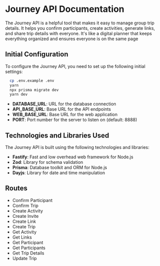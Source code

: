 # Journey API Documentation

The Journey API is a helpful tool that makes it easy to manage group trip details. It helps you confirm participants, create activities, generate links, and share trip details with everyone. It's like a digital planner that keeps everything organized and ensures everyone is on the same page

## Initial Configuration

To configure the Journey API, you need to set up the following initial settings:
  
```bash
  cp .env.example .env
  yarn
  npx prisma migrate dev
  yarn dev
```

- **DATABASE_URL**: URL for the database connection
- **API_BASE_URL**: Base URL for the API endpoints
- **WEB_BASE_URL**: Base URL for the web application
- **PORT**: Port number for the server to listen on (default: 8888)
  
## Technologies and Libraries Used

The Journey API is built using the following technologies and libraries:

- **Fastify**: Fast and low overhead web framework for Node.js
- **Zod**: Library for schema validation
- **Prisma**: Database toolkit and ORM for Node.js
- **Dayjs**: Library for date and time manipulation

## Routes

- Confirm Participant
- Confirm Trip
- Create Activity
- Create Invite
- Create Link
- Create Trip
- Get Activity
- Get Links
- Get Participant
- Get Participants
- Get Trip Details
- Update Trip
